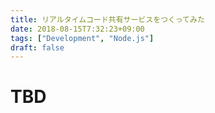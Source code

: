 ```yaml
---
title: リアルタイムコード共有サービスをつくってみた
date: 2018-08-15T7:32:23+09:00
tags: ["Development", "Node.js"]
draft: false
---
```

# TBD
